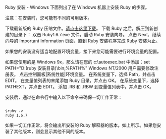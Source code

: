  Ruby 安装 - Windows
 下面列出了在 Windows 机器上安装 Ruby 的步骤。

 注意：在安装时，您可能有不同的可用版本。

 
下载最新版的 Ruby 压缩文件。[请点击这里下载](http://www.w3cschool.cc//www.ruby-lang.org/en/downloads/)。
 下载 Ruby 之后，解压到新创建的目录下：
 双击 Ruby1.6.7.exe 文件，启动 Ruby 安装向导。
 点击 Next，继续向导的 Important Information 页面，直到 Ruby 安装程序完成 Ruby 安装为止。
 
如果您的安装没有适当地配置环境变量，接下来您可能需要进行环境变量的配置。

 
如果您使用的是 Windows 9x，那么请在您的 c:\autoexec.bat 中添加：set PATH="D:\(ruby 安装目录)\bin;%PATH%"
 Windows NT/2000 用户需要修改注册表。 
点击控制面板|系统性能|环境变量。
 在系统变量下，选择 Path，并点击 EDIT。
 在变量值列表的末尾添加 Ruby 目录，并点击 OK。
 在系统变量下，选择 PATHEXT，并点击 EDIT。
 添加 .RB 和 .RBW 到变量值列表中，并点击 OK。
 

 

安装后，通过在命令行中输入以下命令来确保一切工作正常：
 

```

$ruby -v
ruby 1.6.7

```
 
如果一切工作正常，将会输出所安装的 Ruby 解释器的版本，如上所示。如果您安装了其他版本，则会显示其他不同的版本。
 


